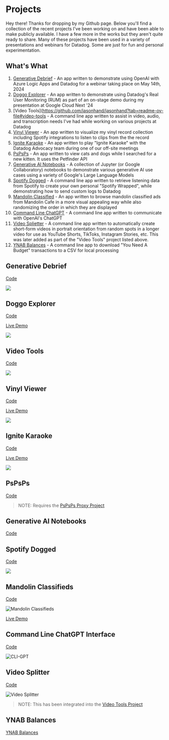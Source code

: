 # Projects
Hey there! Thanks for dropping by my Github page. Below you'll find a collection of the recent projects I've been working on and have been able to make publicly available. I have a few more in the works but they aren't quite ready to share. Many of these projects have been used in a variety of presentations and webinars for Datadog. Some are just for fun and personal experimentation. 

## What's What
1. [Generative Debrief](https://github.com/jasonhand/jasonhand/blob/main/README.md#generative-debrief) - An app written to demonstrate using OpenAI with Azure Logic Apps and Datadog for a webinar taking place on May 14th, 2024
2. [Doggo Explorer](https://github.com/jasonhand/jasonhand#doggo-explorer) - An app written to demonstrate using Datadog's Real User Monitoring (RUM) as part of an on-stage demo during my presentation at Google Cloud Next '24
3. [Video Tools](https://github.com/jasonhand/jasonhand?tab=readme-ov-file#video-tools - A command line app written to assist in video, audio, and transcription needs I've had while working on various projects at Datadog
4. [Vinyl Viewer](https://github.com/jasonhand/jasonhand?tab=readme-ov-file#vinyl-viewer) - An app written to visualize my vinyl record collection including Spotify integrations to listen to clips from the the record
5. [Ignite Karaoke](https://github.com/jasonhand/jasonhand?tab=readme-ov-file#ignite-karaoke) - An app written to play "Ignite Karaoke" with the Datadog Advocacy team during one of our off-site meetings
6. [PsPsPs](https://github.com/jasonhand/jasonhand?tab=readme-ov-file#pspsps) - An app written to view cats and dogs while I searched for a new kitten. It uses the Petfinder API
7. [Generative AI Notebooks](https://github.com/jasonhand/jasonhand?tab=readme-ov-file#generative-ai-notebooks) - A collection of Jupyter (or Google Collaboratory) notebooks to demonstrate various generative AI use cases using a variety of Google's Large Language Models
8. [Spotify Dogged](https://github.com/jasonhand/jasonhand?tab=readme-ov-file#spotify-dogged) - A command line app written to retrieve listening data from Spotify to create your own personal "Spotify Wrapped", while demonstrating how to send custom logs to Datadog
9. [Mandolin Classified](https://github.com/jasonhand/jasonhand?tab=readme-ov-file#mandolin-classifieds) - An app written to browse mandolin classified ads from Mandolin Cafe in a more visual appealing way while also randomizing the order in which they are displayed
10. [Command Line ChatGPT](https://github.com/jasonhand/jasonhand?tab=readme-ov-file#command-line-chatgpt-interface) - A command line app written to communicate with OpenAI's ChatGPT
11. [Video Splietter](https://github.com/jasonhand/jasonhand?tab=readme-ov-file#video-splitter) - A command line app written to automatically create short-form videos in portrait orientation from random spots in a longer video for use as YouTube Shorts, TikToks, Instagram Stories, etc. This was later added as part of the "Video Tools" project listed above.
12. [YNAB Balances](https://github.com/jasonhand/jasonhand?tab=readme-ov-file#ynab-balances) - A command line app to download "You Need A Budget" transactions to a CSV for local processing

## Generative Debrief
[Code](https://github.com/jasonhand/generative-debrief)

![](https://github.com/jasonhand/generative-debrief/raw/main/images/screenshot.png)

## Doggo Explorer
[Code](https://github.com/jasonhand/doggo-explorer)

[Live Demo](https://jasonhand.github.io/doggo-explorer/)

![](https://github.com/jasonhand/doggo-explorer/raw/main/images/doggo-explorer.png)

## Video Tools
[Code](https://github.com/jasonhand/video_tools)

![](https://github.com/jasonhand/video_tools/raw/main/tutorial/tutorial1.png)

## Vinyl Viewer
[Code](https://github.com/jasonhand/vinyl-viewer)

[Live Demo](https://jasonhand.github.io/vinyl-viewer/)

![](https://github.com/jasonhand/vinyl-viewer/raw/main/images/vinyl-viewer2.png)

## Ignite Karaoke
[Code](https://github.com/jasonhand/js-ignite-karaoke)

[Live Demo](https://jasonhand.github.io/js-ignite-karaoke/)

![](https://github.com/jasonhand/js-ignite-karaoke/raw/main/img/Ignite_Karaoke.png)

## PsPsPs
[Code](https://github.com/jasonhand/pspsps)

>NOTE: Requires the [PsPsPs Proxy Project](https://github.com/jasonhand/psps-proxy)

## Generative AI Notebooks
[Code](https://github.com/jasonhand/notebooks)

## Spotify Dogged
[Code](https://github.com/jasonhand/spotify_dogged)

![](https://github.com/jasonhand/spotify_dogged/raw/main/img/screenshot_2.png)

## Mandolin Classifieds
[Code](https://github.com/jasonhand/mandolin-classifieds)

![Mandolin Classifieds](https://github.com/jasonhand/mandolin-classifieds/raw/main/images/screenshot.png)

[Live Demo](https://jasonhand.github.io/mandolin-classifieds/)

## Command Line ChatGPT Interface
[Code](https://github.com/jasonhand/cli-gpt-python-chatbot)

![CLI-GPT](https://github.com/jasonhand/cli-gpt-python-chatbot/raw/main/images/screenshot-terminal.png)

## Video Splitter
[Code](https://github.com/jasonhand/VideoSplitter)

![Video Splitter](https://github.com/jasonhand/VideoSplitter/raw/master/documentation/clipped_video.png)

>NOTE: This has been integrated into the [Video Tools Project](https://github.com/jasonhand/video_tools)

## YNAB Balances
[YNAB Balances](https://github.com/jasonhand/ynab_balances_to_csv)



